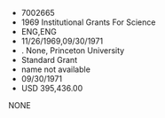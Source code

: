 * 7002665
* 1969 Institutional Grants For Science
* ENG,ENG
* 11/26/1969,09/30/1971
*  . None, Princeton University
* Standard Grant
*   name not available
* 09/30/1971
* USD 395,436.00

NONE